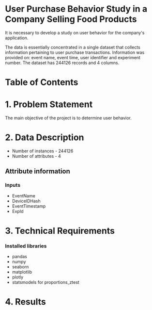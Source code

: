 User Purchase Behavior Study in a Company Selling Food Products
=================

It is necessary to develop a study on user behavior for the company's application.

The data is essentially concentrated in a single dataset that collects information pertaining to user purchase 
transactions. Information was provided on: event name, event time, user identifier and experiment number. The dataset has
 244126 records and 4 columns.

Table of Contents
=================
# 1. Problem Statement

The main objective of the project is to determine user behavior.

# 2. Data Description

* Number of instances - 244126
* Number of attributes - 4

## Attribute information 

### Inputs
* EventName 
* DeviceIDHash 
* EventTimestamp 
* ExpId

# 3. Technical Requirements

### Installed libraries
* pandas
* numpy
* seaborn
* matplotlib
* plotly
* statsmodels for proportions_ztest

# 4. Results

